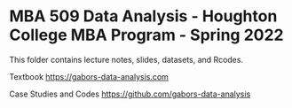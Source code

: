 # MBA 509 Data Analysis - Houghton College MBA Program - Spring 2022

This folder contains lecture notes, slides, datasets, and Rcodes.

Textbook 
https://gabors-data-analysis.com

Case Studies and Codes 
https://github.com/gabors-data-analysis

